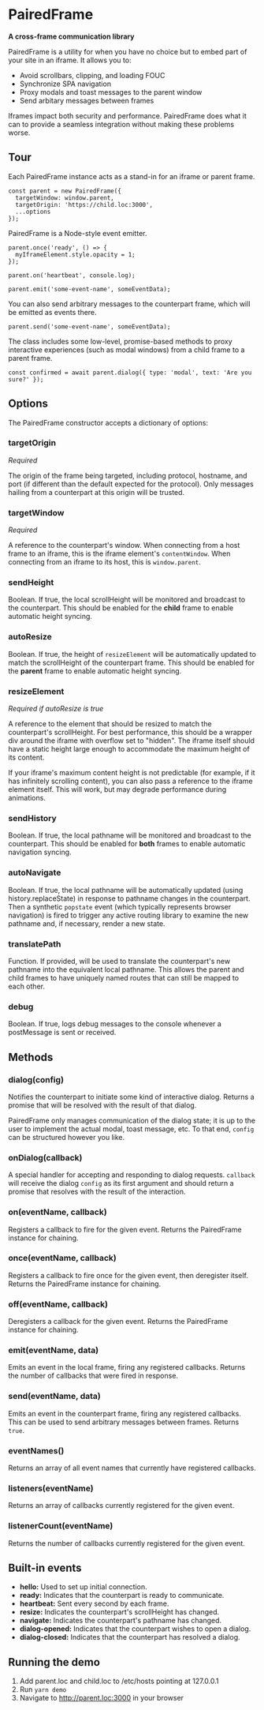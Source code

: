 PairedFrame
===========

**A cross-frame communication library**

PairedFrame is a utility for when you have no choice but to embed part of your
site in an iframe. It allows you to:

* Avoid scrollbars, clipping, and loading FOUC
* Synchronize SPA navigation
* Proxy modals and toast messages to the parent window
* Send arbitary messages between frames

Iframes impact both security and performance. PairedFrame does what it can to
provide a seamless integration without making these problems worse.


## Tour

Each PairedFrame instance acts as a stand-in for an iframe or parent frame.

```
const parent = new PairedFrame({
  targetWindow: window.parent,
  targetOrigin: 'https://child.loc:3000',
  ...options
});
```

PairedFrame is a Node-style event emitter.

```
parent.once('ready', () => {
  myIframeElement.style.opacity = 1;
});

parent.on('heartbeat', console.log);

parent.emit('some-event-name', someEventData);
```

You can also send arbitrary messages to the counterpart frame, which will be
emitted as events there.

```
parent.send('some-event-name', someEventData);
```

The class includes some low-level, promise-based methods to proxy interactive
experiences (such as modal windows) from a child frame to a parent frame.

```
const confirmed = await parent.dialog({ type: 'modal', text: 'Are you sure?' });
```


## Options

The PairedFrame constructor accepts a dictionary of options:

### targetOrigin

_Required_

The origin of the frame being targeted, including protocol, hostname, and port
(if different than the default expected for the protocol). Only messages
hailing from a counterpart at this origin will be trusted.

### targetWindow

_Required_

A reference to the counterpart's window. When connecting from a host frame to
an iframe, this is the iframe element's `contentWindow`. When connecting from
an iframe to its host, this is `window.parent`.

### sendHeight

Boolean. If true, the local scrollHeight will be monitored and broadcast to the
counterpart. This should be enabled for the **child** frame to enable automatic
height syncing.

### autoResize

Boolean. If true, the height of `resizeElement` will be automatically updated
to match the scrollHeight of the counterpart frame. This should be enabled for
the **parent** frame to enable automatic height syncing.

### resizeElement

_Required if autoResize is true_

A reference to the element that should be resized to match the counterpart's
scrollHeight. For best performance, this should be a wrapper div around the
iframe with overflow set to "hidden". The iframe itself should have a static
height large enough to accommodate the maximum height of its content.

If your iframe's maximum content height is not predictable (for example, if it
has infinitely scrolling content), you can also pass a reference to the iframe
element itself. This will work, but may degrade performance during animations.

### sendHistory

Boolean. If true, the local pathname will be monitored and broadcast to the
counterpart. This should be enabled for **both** frames to enable automatic
navigation syncing.

### autoNavigate

Boolean. If true, the local pathname will be automatically updated (using
history.replaceState) in response to pathname changes in the counterpart. Then
a synthetic `popstate` event (which typically represents browser navigation) is
fired to trigger any active routing library to examine the new pathname and, if
necessary, render a new state.

### translatePath

Function. If provided, will be used to translate the counterpart's new pathname
into the equivalent local pathname. This allows the parent and child frames to
have uniquely named routes that can still be mapped to each other.

### debug

Boolean. If true, logs debug messages to the console whenever a postMessage is
sent or received.


## Methods

### dialog(config)

Notifies the counterpart to initiate some kind of interactive dialog. Returns a
promise that will be resolved with the result of that dialog.

PairedFrame only manages communication of the dialog state; it is up to the
user to implement the actual modal, toast message, etc. To that end, `config`
can be structured however you like.

### onDialog(callback)

A special handler for accepting and responding to dialog requests. `callback`
will receive the dialog `config` as its first argument and should return a
promise that resolves with the result of the interaction.

### on(eventName, callback)

Registers a callback to fire for the given event. Returns the PairedFrame
instance for chaining.

### once(eventName, callback)

Registers a callback to fire once for the given event, then deregister itself.
Returns the PairedFrame instance for chaining.

### off(eventName, callback)

Deregisters a callback for the given event. Returns the PairedFrame instance
for chaining.

### emit(eventName, data)

Emits an event in the local frame, firing any registered callbacks. Returns the
number of callbacks that were fired in response.

### send(eventName, data)

Emits an event in the counterpart frame, firing any registered callbacks. This
can be used to send arbitrary messages between frames. Returns `true`.

### eventNames()

Returns an array of all event names that currently have registered callbacks.

### listeners(eventName)

Returns an array of callbacks currently registered for the given event.

### listenerCount(eventName)

Returns the number of callbacks currently registered for the given event.


## Built-in events

* **hello:** Used to set up initial connection.
* **ready:** Indicates that the counterpart is ready to communicate.
* **heartbeat:** Sent every second by each frame.
* **resize:** Indicates the counterpart's scrollHeight has changed.
* **navigate:** Indicates the counterpart's pathname has changed.
* **dialog-opened:** Indicates that the counterpart wishes to open a dialog.
* **dialog-closed:** Indicates that the counterpart has resolved a dialog.


## Running the demo

1. Add parent.loc and child.loc to /etc/hosts pointing at 127.0.0.1
1. Run `yarn demo`
1. Navigate to http://parent.loc:3000 in your browser


